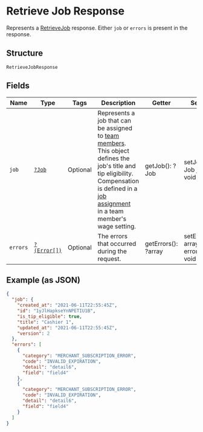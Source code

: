 
# Retrieve Job Response

Represents a [RetrieveJob](../../doc/apis/team.md#retrieve-job) response. Either `job` or `errors`
is present in the response.

## Structure

`RetrieveJobResponse`

## Fields

| Name | Type | Tags | Description | Getter | Setter |
|  --- | --- | --- | --- | --- | --- |
| `job` | [`?Job`](../../doc/models/job.md) | Optional | Represents a job that can be assigned to [team members](../../doc/models/team-member.md). This object defines the<br>job's title and tip eligibility. Compensation is defined in a [job assignment](../../doc/models/job-assignment.md)<br>in a team member's wage setting. | getJob(): ?Job | setJob(?Job job): void |
| `errors` | [`?(Error[])`](../../doc/models/error.md) | Optional | The errors that occurred during the request. | getErrors(): ?array | setErrors(?array errors): void |

## Example (as JSON)

```json
{
  "job": {
    "created_at": "2021-06-11T22:55:45Z",
    "id": "1yJlHapkseYnNPETIU1B",
    "is_tip_eligible": true,
    "title": "Cashier 1",
    "updated_at": "2021-06-11T22:55:45Z",
    "version": 2
  },
  "errors": [
    {
      "category": "MERCHANT_SUBSCRIPTION_ERROR",
      "code": "INVALID_EXPIRATION",
      "detail": "detail6",
      "field": "field4"
    },
    {
      "category": "MERCHANT_SUBSCRIPTION_ERROR",
      "code": "INVALID_EXPIRATION",
      "detail": "detail6",
      "field": "field4"
    }
  ]
}
```

